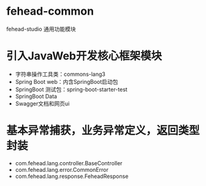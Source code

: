 # fehead-common
fehead-studio 通用功能模块
# 引入JavaWeb开发核心框架模块
- 字符串操作工具类：commons-lang3
- Spring Boot web：内含SpringBoot启动包
- SpringBoot 测试包：spring-boot-starter-test
- SpringBoot Data
- Swagger文档和网页ui
# 基本异常捕获，业务异常定义，返回类型封装
- com.fehead.lang.controller.BaseController
- com.fehead.lang.error.CommonError
- com.fehead.lang.response.FeheadResponse